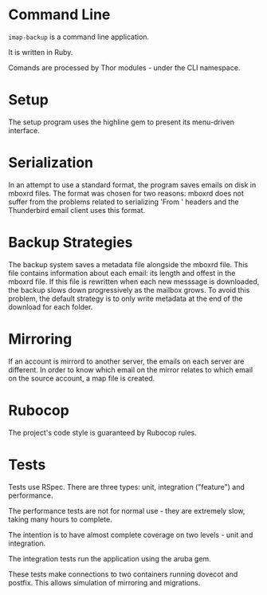 # Command Line

`imap-backup` is a command line application.

It is written in Ruby.

Comands are processed by Thor modules -
under the CLI namespace.

# Setup

The setup program uses the highline gem to
present its menu-driven interface.

# Serialization

In an attempt to use a standard format,
the program saves emails on disk in mboxrd
files.
The format was chosen for two reasons:
mboxrd does not suffer from the problems related to
serializing 'From ' headers and
the Thunderbird email client uses this format.

# Backup Strategies

The backup system saves a metadata file alongside
the mboxrd file.
This file contains information about each email:
its length and offest in the mboxrd file.
If this file is rewritten when each new messsage is downloaded,
the backup slows down progressively as the mailbox grows.
To avoid this problem, the default strategy is to only write
metadata at the end of the download for each folder.

# Mirroring

If an account is mirrord to another server,
the emails on each server are different.
In order to know which email on the mirror relates to
which email on the source account,
a map file is created.

# Rubocop

The project's code style is guaranteed by Rubocop rules.

# Tests

Tests use RSpec. There are three types:
unit, integration ("feature") and performance.

The performance tests are not for normal use -
they are extremely slow, taking many hours to complete.

The intention is to have almost complete coverage
on two levels - unit and integration.

The integration tests run the application using the
aruba gem.

These tests make connections to two containers
running dovecot and postfix. This allows simulation
of mirroring and migrations.
